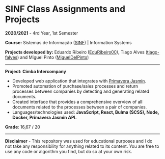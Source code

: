 # SINF Class Assignments and Projects

**2020/2021** - 4rd Year, 1st Semester

**Course:** Sistemas de Informação ([SINF](https://sigarra.up.pt/feup/pt/ucurr_geral.ficha_uc_view?pv_ocorrencia_id=459494)) | Information Systems

**Projects developed by:** Eduardo Ribeiro ([EduRibeiro00](https://github.com/EduRibeiro00)), Tiago Alves ([tiago-falves](https://github.com/tiago-falves)) and Miguel Pinto ([MiguelDelPinto](https://github.com/MiguelDelPinto)) 

---

**Project: Cimba Intercompany**

* Developed web application that integrates with [Primavera Jasmin](https://www.jasminsoftware.pt/).
* Promoted automation of purchase/sales processes and return processes between companies by detecting and generating related documents.
* Created interface that provides a comprehensive overview of all documents related to the processes between a pair of companies.
* Languages/technologies used: **JavaScript, React, Bulma (SCSS), Node, Docker, Primavera Jasmin API.**

**Grade**: 16,67 / 20

---

**Disclaimer** - This repository was used for educational purposes and I do not take any responsibility for anything related to its content. You are free to use any code or algorithm you find, but do so at your own risk.

